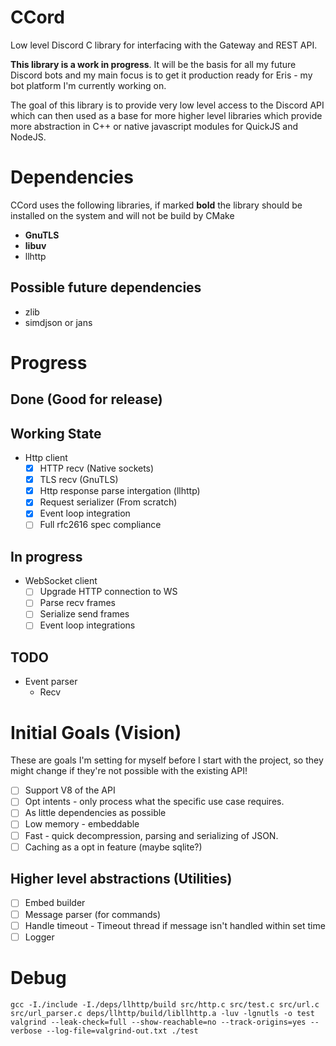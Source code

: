 # CCord
Low level Discord C library for interfacing with the Gateway and REST API.

**This library is a work in progress**. It will be the basis for all my future Discord bots and my main focus is to get it production ready for Eris - my bot platform I'm currently working on.

The goal of this library is to provide very low level access to the Discord API which can then used as a base for more higher level libraries which provide more abstraction in C++ or native javascript modules for QuickJS and NodeJS.

# Dependencies
CCord uses the following libraries, if marked **bold** the library should be installed on the system and will not be build by CMake
- **GnuTLS**
- **libuv**
- llhttp

## Possible future dependencies
- zlib
- simdjson or jans

# Progress

## Done (Good for release)

## Working State
- Http client
    - [x] HTTP recv (Native sockets)
    - [x] TLS recv (GnuTLS)
    - [x] Http response parse intergation (llhttp)
    - [x] Request serializer (From scratch)
    - [x] Event loop integration
    - [ ] Full rfc2616 spec compliance

## In progress
- WebSocket client
    - [ ] Upgrade HTTP connection to WS
    - [ ] Parse recv frames
    - [ ] Serialize send frames
    - [ ] Event loop integrations

## TODO
- Event parser
    - Recv 

# Initial Goals (Vision)
These are goals I'm setting for myself before I start with the project, so they might change if they're not possible with the existing API!
- [ ] Support V8 of the API
- [ ] Opt intents - only process what the specific use case requires.
- [ ] As little dependencies as possible
- [ ] Low memory - embeddable
- [ ] Fast - quick decompression, parsing and serializing of JSON.
- [ ] Caching as a opt in feature (maybe sqlite?)

## Higher level abstractions (Utilities)
- [ ] Embed builder
- [ ] Message parser (for commands)
- [ ] Handle timeout - Timeout thread if message isn't handled within set time
- [ ] Logger

# Debug

```
gcc -I./include -I./deps/llhttp/build src/http.c src/test.c src/url.c src/url_parser.c deps/llhttp/build/libllhttp.a -luv -lgnutls -o test
valgrind --leak-check=full --show-reachable=no --track-origins=yes --verbose --log-file=valgrind-out.txt ./test
```